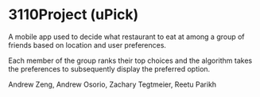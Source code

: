 # 3110Project (uPick)

A mobile app used to decide what restaurant to eat at among a group of friends 
based on location and user preferences. 

Each member of the group ranks their top choices and the algorithm takes the 
preferences to subsequently display the preferred option.

Andrew Zeng, Andrew Osorio, Zachary Tegtmeier, Reetu Parikh

